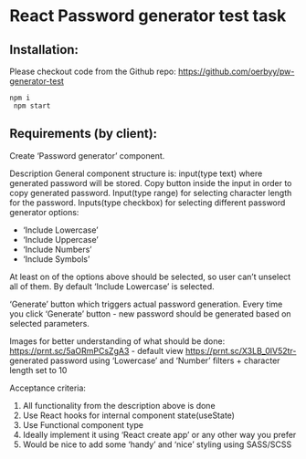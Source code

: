 # React Password generator test task

## Installation:

Please checkout code from the Github repo:
https://github.com/oerbyy/pw-generator-test

<code>npm i <br>
npm start</code>

## Requirements (by client):

Create ‘Password generator’ component. 

Description
General component structure is: input(type text) where generated password will be stored. Copy button inside the input in order to copy generated password. Input(type range) for selecting character length for the password. Inputs(type checkbox) for selecting different password generator options:
- ‘Include Lowercase’
- ‘Include Uppercase’
- ‘Include Numbers’
- ‘Include Symbols’

At least on of the options above should be selected, so user can’t unselect all of them. By default ‘Include Lowercase’ is selected.

‘Generate’ button which triggers actual password generation.
Every time you click ‘Generate’ button - new password should be generated based on selected parameters.

Images for better understanding of what should be done:
https://prnt.sc/5aORmPCsZgA3 - default view
https://prnt.sc/X3LB_0lV52tr- generated password using ‘Lowercase’ and ‘Number’ filters + character length set to 10

Acceptance criteria:
1) All functionality from the description above is done
2) Use React hooks for internal component state(useState)
3) Use Functional component type
4) Ideally implement it using ‘React create app’ or any other way you prefer
5) Would be nice to add some ‘handy’ and ‘nice’ styling using SASS/SCSS
